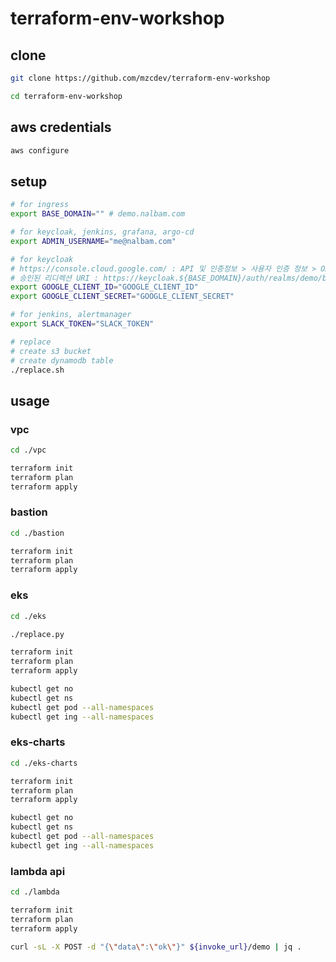 # terraform-env-workshop

## clone

```bash
git clone https://github.com/mzcdev/terraform-env-workshop

cd terraform-env-workshop
```

## aws credentials

```bash
aws configure
```

## setup

```bash
# for ingress
export BASE_DOMAIN="" # demo.nalbam.com

# for keycloak, jenkins, grafana, argo-cd
export ADMIN_USERNAME="me@nalbam.com"

# for keycloak
# https://console.cloud.google.com/ : API 및 인증정보 > 사용자 인증 정보 > OAuth 2.0 클라이언트 ID
# 승인된 리디렉션 URI : https://keycloak.${BASE_DOMAIN}/auth/realms/demo/broker/google/endpoint
export GOOGLE_CLIENT_ID="GOOGLE_CLIENT_ID"
export GOOGLE_CLIENT_SECRET="GOOGLE_CLIENT_SECRET"

# for jenkins, alertmanager
export SLACK_TOKEN="SLACK_TOKEN"

# replace
# create s3 bucket
# create dynamodb table
./replace.sh
```

## usage

### vpc

```bash
cd ./vpc

terraform init
terraform plan
terraform apply
```

### bastion

```bash
cd ./bastion

terraform init
terraform plan
terraform apply
```

### eks

```bash
cd ./eks

./replace.py

terraform init
terraform plan
terraform apply

kubectl get no
kubectl get ns
kubectl get pod --all-namespaces
kubectl get ing --all-namespaces
```

### eks-charts

```bash
cd ./eks-charts

terraform init
terraform plan
terraform apply

kubectl get no
kubectl get ns
kubectl get pod --all-namespaces
kubectl get ing --all-namespaces
```

### lambda api

```bash
cd ./lambda

terraform init
terraform plan
terraform apply

curl -sL -X POST -d "{\"data\":\"ok\"}" ${invoke_url}/demo | jq .
```
